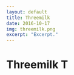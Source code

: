 ```yaml
---
layout: default
title: Threemilk
date: 2016-10-17
img: threemilk.png
excerpt: "Excerpt."
---
```


<h1>Threemilk T</h1>


